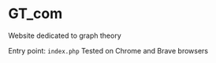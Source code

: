 # GT_com
 Website dedicated to graph theory 

Entry point: `index.php`
Tested on Chrome and Brave browsers